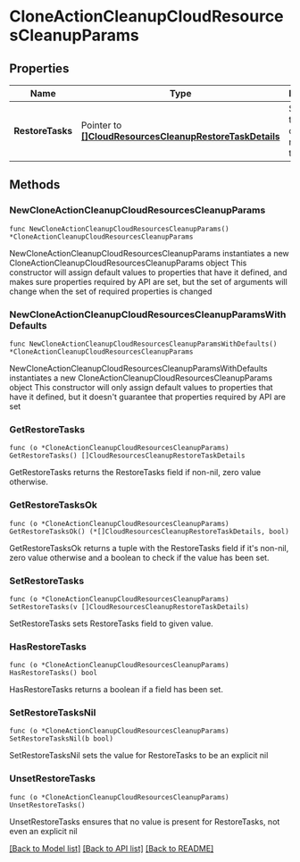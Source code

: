# CloneActionCleanupCloudResourcesCleanupParams

## Properties

Name | Type | Description | Notes
------------ | ------------- | ------------- | -------------
**RestoreTasks** | Pointer to [**[]CloudResourcesCleanupRestoreTaskDetails**](CloudResourcesCleanupRestoreTaskDetails.md) | Specifies the details of the restore tasks. | [optional] 

## Methods

### NewCloneActionCleanupCloudResourcesCleanupParams

`func NewCloneActionCleanupCloudResourcesCleanupParams() *CloneActionCleanupCloudResourcesCleanupParams`

NewCloneActionCleanupCloudResourcesCleanupParams instantiates a new CloneActionCleanupCloudResourcesCleanupParams object
This constructor will assign default values to properties that have it defined,
and makes sure properties required by API are set, but the set of arguments
will change when the set of required properties is changed

### NewCloneActionCleanupCloudResourcesCleanupParamsWithDefaults

`func NewCloneActionCleanupCloudResourcesCleanupParamsWithDefaults() *CloneActionCleanupCloudResourcesCleanupParams`

NewCloneActionCleanupCloudResourcesCleanupParamsWithDefaults instantiates a new CloneActionCleanupCloudResourcesCleanupParams object
This constructor will only assign default values to properties that have it defined,
but it doesn't guarantee that properties required by API are set

### GetRestoreTasks

`func (o *CloneActionCleanupCloudResourcesCleanupParams) GetRestoreTasks() []CloudResourcesCleanupRestoreTaskDetails`

GetRestoreTasks returns the RestoreTasks field if non-nil, zero value otherwise.

### GetRestoreTasksOk

`func (o *CloneActionCleanupCloudResourcesCleanupParams) GetRestoreTasksOk() (*[]CloudResourcesCleanupRestoreTaskDetails, bool)`

GetRestoreTasksOk returns a tuple with the RestoreTasks field if it's non-nil, zero value otherwise
and a boolean to check if the value has been set.

### SetRestoreTasks

`func (o *CloneActionCleanupCloudResourcesCleanupParams) SetRestoreTasks(v []CloudResourcesCleanupRestoreTaskDetails)`

SetRestoreTasks sets RestoreTasks field to given value.

### HasRestoreTasks

`func (o *CloneActionCleanupCloudResourcesCleanupParams) HasRestoreTasks() bool`

HasRestoreTasks returns a boolean if a field has been set.

### SetRestoreTasksNil

`func (o *CloneActionCleanupCloudResourcesCleanupParams) SetRestoreTasksNil(b bool)`

 SetRestoreTasksNil sets the value for RestoreTasks to be an explicit nil

### UnsetRestoreTasks
`func (o *CloneActionCleanupCloudResourcesCleanupParams) UnsetRestoreTasks()`

UnsetRestoreTasks ensures that no value is present for RestoreTasks, not even an explicit nil

[[Back to Model list]](../README.md#documentation-for-models) [[Back to API list]](../README.md#documentation-for-api-endpoints) [[Back to README]](../README.md)


